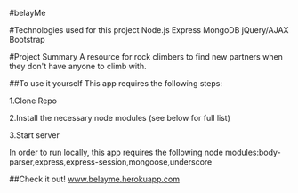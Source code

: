 #belayMe

#Technologies used for this project
Node.js
Express
MongoDB
jQuery/AJAX
Bootstrap

#Project Summary
A resource for rock climbers to find new partners when they don't have anyone to climb with.

##To use it yourself
This app requires the following steps:

1.Clone Repo

2.Install the necessary node modules (see below for full list)

3.Start server

In order to run locally, this app requires the following node modules:body-parser,express,express-session,mongoose,underscore

##Check it out!
www.belayme.herokuapp.com
